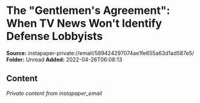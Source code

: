 # The "Gentlemen's Agreement": When TV News Won't Identify Defense Lobbyists

**Source:** instapaper-private://email/589424297074ae1fe655a63d1ad587e5/
**Folder:** Unread
**Added:** 2022-04-26T06:08:13




## Content
*Private content from instapaper_email*
